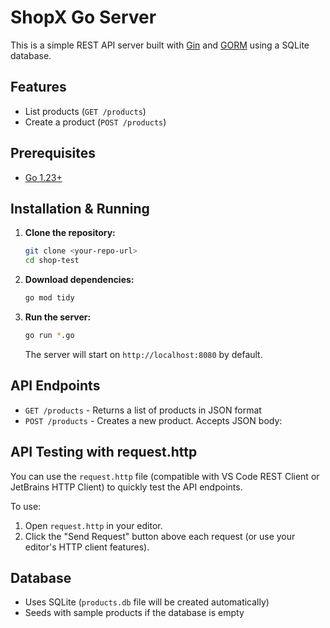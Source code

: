 # ShopX Go Server

This is a simple REST API server built with [Gin](https://github.com/gin-gonic/gin) and [GORM](https://gorm.io/) using a SQLite database.

## Features
- List products (`GET /products`)
- Create a product (`POST /products`)

## Prerequisites
- [Go 1.23+](https://golang.org/dl/)

## Installation & Running

1. **Clone the repository:**
   ```bash
   git clone <your-repo-url>
   cd shop-test
   ```

2. **Download dependencies:**
   ```bash
   go mod tidy
   ```

3. **Run the server:**
   ```bash
   go run *.go
   ```
   The server will start on `http://localhost:8080` by default.


## API Endpoints

- `GET /products` - Returns a list of products in JSON format
- `POST /products` - Creates a new product. Accepts JSON body:


## API Testing with request.http

You can use the `request.http` file (compatible with VS Code REST Client or JetBrains HTTP Client) to quickly test the API endpoints.

To use:
1. Open `request.http` in your editor.
2. Click the "Send Request" button above each request (or use your editor's HTTP client features).

## Database
- Uses SQLite (`products.db` file will be created automatically)
- Seeds with sample products if the database is empty
